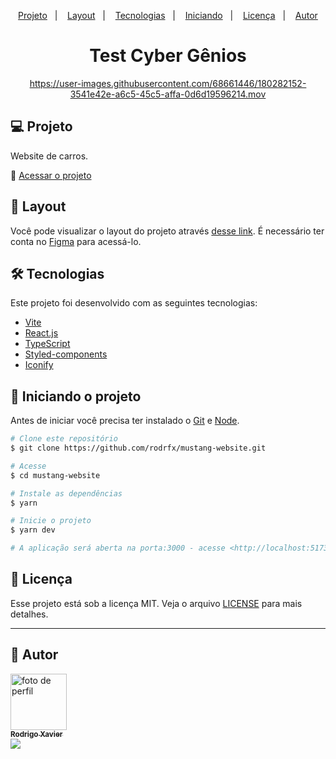 <p align="center">
  <a href="#-projeto">Projeto</a>&nbsp;&nbsp;&nbsp;|&nbsp;&nbsp;&nbsp;
  <a href="#-layout">Layout</a>&nbsp;&nbsp;&nbsp;|&nbsp;&nbsp;&nbsp;
  <a href="#-tecnologias">Tecnologias</a>&nbsp;&nbsp;&nbsp;|&nbsp;&nbsp;&nbsp;
  <a href="#checkered_flag-iniciando-o-projeto"">Iniciando</a>&nbsp;&nbsp;&nbsp;|&nbsp;&nbsp;&nbsp;
  <a href="#-licença">Licença</a>&nbsp;&nbsp;&nbsp;|&nbsp;&nbsp;&nbsp;
  <a href="#man-autor">Autor</a>
</p>

<div align="center"><h1>Test Cyber Gênios</h1>
                   
https://user-images.githubusercontent.com/68661446/180282152-3541e42e-a6c5-45c5-affa-0d6d19596214.mov
</div>

## 💻 Projeto

<p> Website de carros.</p>

🔗 [Acessar o projeto](https://damp-name.surge.sh/)

## 🔖 Layout
Você pode visualizar o layout do projeto através [desse link](https://www.figma.com/community/file/1113573231685349036). É necessário ter conta no [Figma](https://figma.com) para acessá-lo.
                                                                                                                           
## 🛠 Tecnologias

Este projeto foi desenvolvido com as seguintes tecnologias:
- [Vite](https://vitejs.dev/)
- [React.js](https://pt-br.reactjs.org/)
- [TypeScript](https://www.typescriptlang.org/)
- [Styled-components](https://styled-components.com/)
- [Iconify](https://iconify.design/)

## :checkered_flag: Iniciando o projeto
Antes de iniciar você precisa ter instalado o [Git](https://git-scm.com) e [Node](https://nodejs.org/en/).

```bash
# Clone este repositório
$ git clone https://github.com/rodrfx/mustang-website.git

# Acesse
$ cd mustang-website

# Instale as dependências
$ yarn

# Inicie o projeto
$ yarn dev

# A aplicação será aberta na porta:3000 - acesse <http://localhost:5173>
```

## 📝 Licença

Esse projeto está sob a licença MIT. Veja o arquivo [LICENSE](https://opensource.org/licenses/MIT) para mais detalhes.

---

## :man: Autor

<a href="https://github.com/rodrfx">
 <img src="https://avatars.githubusercontent.com/u/68661446?v=4" width="90px;" alt="foto de perfil"/>
 <br />
 <sub><b>Rodrigo Xavier</b></sub>
</a>
                                                                                                   
<div> 
  <a href="https://www.linkedin.com/in/rodrfx" target="_blank"><img src="https://img.shields.io/badge/-LinkedIn-%230077B5?style=for-the-badge&logo=linkedin&logoColor=white" target="_blank"></a> 
</div>
